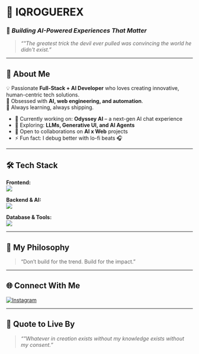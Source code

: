 # 🌌 IQROGUEREX

### 🚀 *Building AI-Powered Experiences That Matter*

> _“"The greatest trick the devil ever pulled was convincing the world he didn't exist.”_

---

## 🧩 About Me  
💡 Passionate **Full-Stack + AI Developer** who loves creating innovative, human-centric tech solutions.  
🧠 Obsessed with **AI, web engineering, and automation**.  
💬 Always learning, always shipping.  

- 🔭 Currently working on: **Odyssey AI** – a next-gen AI chat experience  
- 🌱 Exploring: **LLMs, Generative UI, and AI Agents**  
- 💼 Open to collaborations on **AI x Web** projects  
- ⚡ Fun fact: I debug better with lo-fi beats 🎧  

---

## 🛠️ Tech Stack  

**Frontend:**  
<img src="https://skillicons.dev/icons?i=html,css,js,react,tailwind,ejs" />  

**Backend & AI:**  
<img src="https://skillicons.dev/icons?i=nodejs,express,python" />  

**Database & Tools:**  
<img src="https://skillicons.dev/icons?i=mongodb,postgres,git,github,vscode" />  

---

## 🧠 My Philosophy  
> “Don’t build for the trend. Build for the impact.”  

---

## 🌐 Connect With Me  

[![Instagram](https://img.shields.io/badge/Instagram-E4405F?style=for-the-badge&logo=instagram&logoColor=white)](https://instagram.com/chinmay.chatradamath)

---

## 🧠 Quote to Live By  
> _“"Whatever in creation exists without my knowledge exists without my consent.”_  
